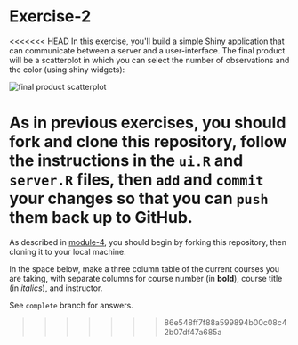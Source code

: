 # Exercise-2
<<<<<<< HEAD
In this exercise, you'll build a simple Shiny application that can communicate between a server and a user-interface. The final product will be a scatterplot in which you can select the number of observations and the color (using shiny widgets):

![final product scatterplot](imgs/final-plot.png)

As in previous exercises, you should fork and clone this repository, follow the instructions in the `ui.R` and `server.R` files, then `add` and `commit` your changes so that you can `push` them back up to GitHub.
=======

As described in [module-4](https://github.com/INFO-201/m4-git-intro), you should begin by forking this repository, then cloning it to your local machine.

In the space below, make a three column table of the current courses you are taking, with separate columns for course number (in **bold**), course title (in _italics_), and instructor.

See `complete` branch for answers.
>>>>>>> 86e548ff7f88a599894b00c08c42b07df47a685a

